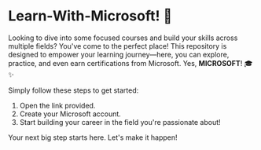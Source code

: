 # Learn-With-Microsoft! 👋

Looking to dive into some focused courses and build your skills across multiple fields? You've come to the perfect place! This repository is designed to empower your learning journey—here, you can explore, practice, and even earn certifications from Microsoft. Yes, **MICROSOFT**! 🎓✨

Simply follow these steps to get started:
1. Open the link provided.
2. Create your Microsoft account.
3. Start building your career in the field you're passionate about!

Your next big step starts here. Let's make it happen!


